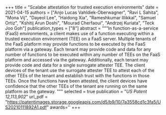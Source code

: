 +++
title = "Scalabe attestation for trusted execution environments"
date = 2021-04-15
authors = ["Anjo Lucas Vahldiek-Oberwagner", "Ravi L Sahita", "Mona Vij", "Dayeol Lee", "Haidong Xia", "Rameshkumar Illikkal", "Samuel Ortiz", "Kshitij Arun Doshi", "Mourad Cherfaoui", "Andrzej Kuriata", "Teck Joo Goh"]
publication_types = ["8"]
abstract = """In function-as-a-service (FaaS) environments, a client makes use of a function executing within a trusted execution environment (TEE) on a FaaS server. Multiple tenants of the FaaS platform may provide functions to be executed by the FaaS platform via a gateway. Each tenant may provide code and data for any number of functions to be executed within any number of TEEs on the FaaS platform and accessed via the gateway. Additionally, each tenant may provide code and data for a single surrogate attester TEE. The client devices of the tenant use the surrogate attester TEE to attest each of the other TEEs of the tenant and establish trust with the functions in those TEEs. Once the functions have been attested, the client devices have confidence that the other TEEs of the tenant are running on the same platform as the gateway. """
selected = true
publication = "*US Patent 12,113,902*"
url_pdf = "https://patentimages.storage.googleapis.com/d5/b9/10/7a3558cd1c3fa5/US20210111892A1.pdf"
awards=''
+++

